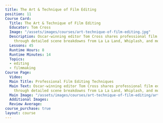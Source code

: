 ```yaml
---
title: The Art & Technique of Film Editing
position: 11
Course Card:
  Title: The Art & Technique of Film Editing
  Educator: Tom Cross
  Image: "/assets/images/courses/art-technique-of-film-editing.jpg"
  Description: Oscar-winning editor Tom Cross shares professional film editing techniques
    through detailed scene breakdowns from La La Land, Whiplash, and more.
  Lessons: 45
  Runtime Hours: 8
  Runtime Minutes: 14
  Topics:
  - editing
  - filmmaking
Course Page:
  Video: 
  Main Title: Professional Film Editing Techniques
  Main Text: Oscar-winning editor Tom Cross shares professional film editing techniques
    through detailed scene breakdowns from La La Land, Whiplash, and more.
  Main Image: "/assets/images/courses/art-technique-of-film-editing/art-technique-of-film-editing-main.jpg"
  Additional Images: 
  Review Average: 
course_purchase: true
layout: course
---
```


